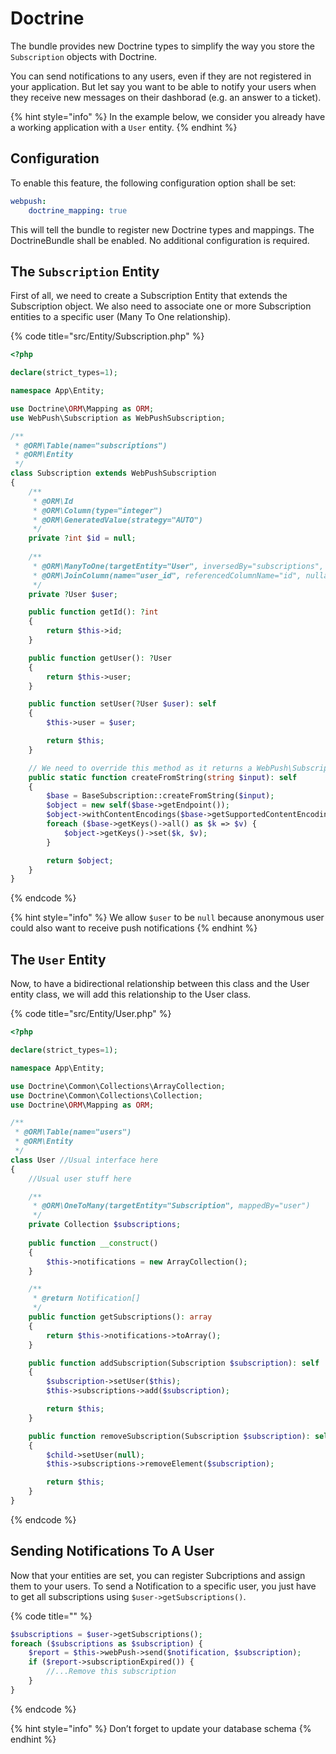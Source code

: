 # Doctrine

The bundle provides new Doctrine types to simplify the way you store the `Subscription` objects with Doctrine.

You can send notifications to any users, even if they are not registered in your application. But let say you want to be able to notify your users when they receive new messages on their dashborad \(e.g. an answer to a ticket\).

{% hint style="info" %}
In the example below, we consider you already have a working application with a `User` entity.
{% endhint %}

## Configuration

To enable this feature, the following configuration option  shall be set:

```yaml
webpush:
    doctrine_mapping: true
```

This will tell the bundle to register new Doctrine types and mappings. The DoctrineBundle shall be enabled. No additional configuration is required.

## The `Subscription` Entity

First of all, we need to create a Subscription Entity that extends the Subscription object. We also need to associate one or more Subscription entities to a specific user \(Many To One relationship\).

{% code title="src/Entity/Subscription.php" %}
```php
<?php

declare(strict_types=1);

namespace App\Entity;

use Doctrine\ORM\Mapping as ORM;
use WebPush\Subscription as WebPushSubscription;

/**
 * @ORM\Table(name="subscriptions")
 * @ORM\Entity
 */
class Subscription extends WebPushSubscription
{
    /**
     * @ORM\Id
     * @ORM\Column(type="integer")
     * @ORM\GeneratedValue(strategy="AUTO")
     */
    private ?int $id = null;
    
    /**
     * @ORM\ManyToOne(targetEntity="User", inversedBy="subscriptions", cascade={"persist"})
     * @ORM\JoinColumn(name="user_id", referencedColumnName="id", nullable="true")
     */
    private ?User $user;

    public function getId(): ?int
    {
        return $this->id;
    }

    public function getUser(): ?User
    {
        return $this->user;
    }

    public function setUser(?User $user): self
    {
        $this->user = $user;

        return $this;
    }

    // We need to override this method as it returns a WebPush\Subscription and we want an entity
    public static function createFromString(string $input): self
    {
        $base = BaseSubscription::createFromString($input);
        $object = new self($base->getEndpoint());
        $object->withContentEncodings($base->getSupportedContentEncodings());
        foreach ($base->getKeys()->all() as $k => $v) {
            $object->getKeys()->set($k, $v);
        }

        return $object;
    }
}
```
{% endcode %}

{% hint style="info" %}
We allow `$user` to be `null` because anonymous user could also want to receive push notifications
{% endhint %}

## The `User` Entity

Now, to have a bidirectional relationship between this class and the User entity class, we will add this relationship to the User class.

{% code title="src/Entity/User.php" %}
```php
<?php

declare(strict_types=1);

namespace App\Entity;

use Doctrine\Common\Collections\ArrayCollection;
use Doctrine\Common\Collections\Collection;
use Doctrine\ORM\Mapping as ORM;

/**
 * @ORM\Table(name="users")
 * @ORM\Entity
 */
class User //Usual interface here
{
    //Usual user stuff here

    /**
     * @ORM\OneToMany(targetEntity="Subscription", mappedBy="user")
     */
    private Collection $subscriptions;
    
    public function __construct()
    {
        $this->notifications = new ArrayCollection();
    }

    /**
     * @return Notification[]
     */
    public function getSubscriptions(): array
    {
        return $this->notifications->toArray();
    }

    public function addSubscription(Subscription $subscription): self
    {
        $subscription->setUser($this);
        $this->subscriptions->add($subscription);

        return $this;
    }

    public function removeSubscription(Subscription $subscription): self
    {
        $child->setUser(null);
        $this->subscriptions->removeElement($subscription);

        return $this;
    }
}
```
{% endcode %}

## Sending Notifications To A User

Now that your entities are set, you can register Subcriptions and assign them to your users. To send a Notification to a specific user, you just have to get all subscriptions using `$user->getSubscriptions()`.

{% code title="" %}
```php
$subscriptions = $user->getSubscriptions();
foreach ($subscriptions as $subscription) {
    $report = $this->webPush->send($notification, $subscription);
    if ($report->subscriptionExpired()) {
        //...Remove this subscription
    }
}
```
{% endcode %}

{% hint style="info" %}
Don’t forget to update your database schema
{% endhint %}

